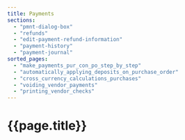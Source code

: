 ```yaml
---
title: Payments
sections:
  - "pmnt-dialog-box"
  - "refunds"
  - "edit-payment-refund-information"
  - "payment-history"
  - "payment-journal"
sorted_pages:
  - "make_payments_pur_con_po_step_by_step"
  - "automatically_applying_deposits_on_purchase_order"
  - "cross_currency_calculations_purchases"
  - "voiding_vendor_payments"
  - "printing_vendor_checks"
---
```

# {{page.title}}

